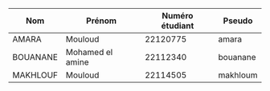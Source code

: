 | Nom      | Prénom           | Numéro étudiant | Pseudo   |
| -------- | ---------------- | --------------- | -------- |
| AMARA    | Mouloud          | 22120775        | amara    |
| BOUANANE | Mohamed el amine | 22112340        | bouanane |
| MAKHLOUF | Mouloud          | 22114505        | makhloum |
